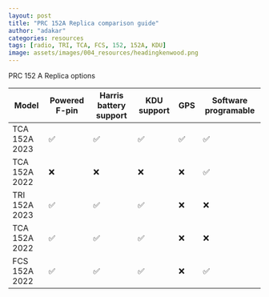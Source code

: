 ```yaml
---
layout: post
title: "PRC 152A Replica comparison guide"
author: "adakar"
categories: resources
tags: [radio, TRI, TCA, FCS, 152, 152A, KDU]
image: assets/images/004_resources/headingkenwood.png
---
```


PRC 152 A Replica options

| Model				| Powered F-pin		| Harris battery support 		| KDU support 		| GPS 		| Software programable 		|
|---				|---				|---							|---				|---		|---						|	
| TCA 152A 2023 	|	✅				| ✅							| ✅				| ✅		| ✅						|
| TCA 152A 2022 	|	❌				| ❌							| ❌				| ❌		| ✅						|
| TRI 152A 2023 	|	✅				| ✅							| ✅				| ❌		| ❌						|
| TCA 152A 2022 	|	✅				| ✅							| ✅				| ❌		| ❌						|
| FCS 152A 2022 	|	✅				| ✅							| ✅				| ❌		| ✅						|
